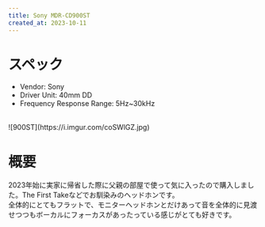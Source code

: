 ```yaml
---
title: Sony MDR-CD900ST
created_at: 2023-10-11
---
```


# スペック
- Vendor: Sony
- Driver Unit: 40mm DD
- Frequency Response Range: 5Hz~30kHz
<br>
![900ST](https://i.imgur.com/coSWlGZ.jpg)

# 概要
2023年始に実家に帰省した際に父親の部屋で使って気に入ったので購入しました。The First Takeなどでお馴染みのヘッドホンです。<br>全体的にとてもフラットで、モニターヘッドホンとだけあって音を全体的に見渡せつつもボーカルにフォーカスがあったっている感じがとても好きです。